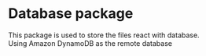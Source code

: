 # Database package
This package is used to store the files react with database.  
Using Amazon DynamoDB as the remote database
